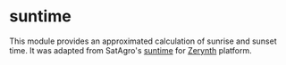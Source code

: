 suntime
=======

This module provides an approximated calculation of sunrise and sunset time.
It was adapted from SatAgro's [suntime](https://github.com/SatAgro/suntime)
for [Zerynth](https://www.zerynth.com/) platform.
